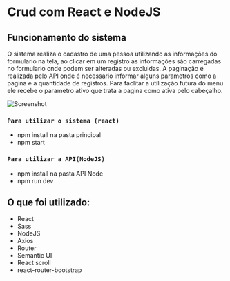 # Crud com React e NodeJS

## Funcionamento do sistema
O sistema realiza o cadastro de uma pessoa utilizando as informações do formulario na tela, ao clicar em um registro as informações são carregadas no formulario onde podem ser alteradas ou excluidas.
A paginação é realizada pelo API onde é necessario informar alguns parametros como a pagina e a quantidade de registros.
Para faclitar a utilização futura do menu ele recebe o parametro ativo que trata a pagina como ativa pelo cabeçalho.

![Screenshot](https://raw.githubusercontent.com/taisspadotin/cadastro_crud_react_node/master/imagens/Sem%20t%C3%ADtulo.jpg)

### `Para utilizar o sistema (react)`
- npm install na pasta principal
- npm start

### `Para utilizar a API(NodeJS)`
- npm install na pasta API Node
- npm run dev


## O que foi utilizado:
- React
- Sass
- NodeJS
- Axios
- Router
- Semantic UI
- React scroll
- react-router-bootstrap
